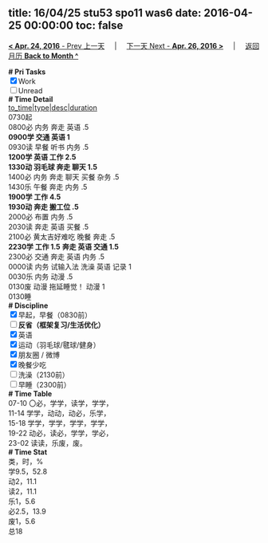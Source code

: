 title: 16/04/25 stu53 spo11 was6
date: 2016-04-25 00:00:00
toc: false
---
[**< Apr. 24, 2016** - Prev 上一天](/lifelogs/2016/04/d24.html) &nbsp; &nbsp; | &nbsp; &nbsp; [下一天 Next - **Apr. 26, 2016 >**](/lifelogs/2016/04/d26.html) &nbsp; &nbsp; |  &nbsp; &nbsp; [返回月历 **Back to Month ^**](/lifelogs/2016/04/index.html)
<br/><div><b># Pri Tasks</b></div><div><input checked="true" type="checkbox"/>Work</div><div><input type="checkbox"/>Unread</div><div><b># Time Detail</b></div><div><u>to_time|type|desc|duration</u></div><div>0730起</div><div>0800必 内务 奔走 英语 .5</div><div><b>0900学 交通 英语 1</b></div><div>0930读 早餐 听书 内务 .5</div><div><b>1200学 英语 工作 2.5</b></div><div><b>1330动 羽毛球 奔走 聊天 1.5</b></div><div>1400必 内务 奔走 聊天 买餐 杂务 .5</div><div>1430乐 午餐 奔走 内务 .5</div><div><b>1900学 工作 4.5</b></div><div><b>1930动 奔走 搬工位 .5</b></div><div>2000必 布置 内务 .5</div><div>2030读 奔走 英语 买餐 .5</div><div>2100必 黄太吉好难吃 晚餐 奔走 .5</div><div><b>2230学 工作 1.5</b> <b>奔走 英语 交通 1.5</b></div><div>2300必 交通 奔走 英语 内务 .5</div><div>0000读 内务 试输入法 洗澡 英语 记录 1</div><div>0030乐 内务 动漫 .5</div><div>0130废 动漫 拖延睡觉！ 动漫 1</div><div>0130睡</div><div><b># Discipline</b></div><div><input checked="true" type="checkbox"/>早起，早餐（0830前）</div><div><b><input type="checkbox"/></b><b>反省（框架复习/生活优化）</b></div><div><input checked="true" type="checkbox"/>英语</div><div><input checked="true" type="checkbox"/>运动（羽毛球/毽球/健身）</div><div><input checked="true" type="checkbox"/>朋友圈 / 微博</div><div><input checked="true" type="checkbox"/>晚餐少吃</div><div><input type="checkbox"/>洗澡（2130前）</div><div><input type="checkbox"/>早睡（2300前）</div><div><b># Time Table</b></div><div>07-10 〇必，学学，读学，学学，</div><div>11-14 学学，动动，动必，乐学，</div><div>15-18 学学，学学，学学，学学，</div><div>19-22 动必，读必，学学，学必，</div><div>23-02 读读，乐废，废。</div><div><b># Time Stat</b></div><div>类，时，%</div><div>学9.5，52.8</div><div>动2，11.1</div><div>读2，11.1</div><div>乐1，5.6</div><div>必2.5，13.9</div><div>废1，5.6</div><div>总18</div>
